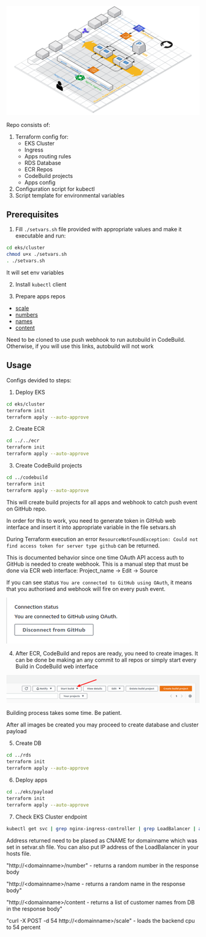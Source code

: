 
![alt text](https://github.com/bgorbuntsov/solidus-eks-task/blob/master/img/solidus.png?raw=true)

Repo consists of:
1. Terraform config for:
   - EKS Cluster
   - Ingress
   - Apps routing rules
   - RDS Database
   - ECR Repos
   - CodeBuild projects
   - Apps config
2. Configuration script for kubectl
3. Script template for environmental variables

## Prerequisites
1. Fill ```./setvars.sh``` file provided with appropriate values and make it executable and run:
```bash
cd eks/cluster
chmod u+x ./setvars.sh
. ./setvars.sh
```
It will set env variables

2. Install ```kubectl``` client

3. Prepare apps repos
* [scale](https://github.com/bgorbuntsov/solidus-scale)
* [numbers](https://github.com/bgorbuntsov/solidus-numbers)
* [names](https://github.com/bgorbuntsov/solidus-names)
* [content](https://github.com/bgorbuntsov/solidus-content)

Need to be cloned to use push webhook to run autobuild in CodeBuild. Otherwise, if you will use this links, autobuild will not work

## Usage
Configs devided to steps:
1. Deploy EKS
```bash
cd eks/cluster
terraform init
terraform apply --auto-approve
```
2. Create ECR
```bash
cd ../../ecr
terraform init
terraform apply --auto-approve
```
3. Create CodeBuild projects
```bash
cd ../codebuild
terraform init
terraform apply --auto-approve
```
This will create build projects for all apps and webhook to catch push event on GitHub repo.

In order for this to work, you need to generate token in GitHub web interface and insert it into appropriate variable in the file setvars.sh

During Terraform execution an error ```ResourceNotFoundException: Could not find access token for server type github``` can be returned.

This is documented behavior since one time OAuth API access auth to GitHub is needed to create webhook. This is a manual step that must be done via
ECR web interface: Project_name -> Edit -> Source

If you can see status ```You are connected to GitHub using OAuth```, it means that you authorised and webhook will fire on every push event.

![alt text](https://github.com/bgorbuntsov/solidus-eks-task/blob/master/img/connected.png?raw=true)

4. After ECR, CodeBuild and repos are ready, you need to create images.
It can be done be making an any commit to all repos or simply start every Build in CodeBuild web interface

![alt text](https://github.com/bgorbuntsov/solidus-eks-task/blob/master/img/start_build.png?raw=true)

Building process takes some time. Be patient.

After all images be created you may proceed to create database and cluster payload

5. Create DB
```bash
cd ../rds
terraform init
terraform apply --auto-approve
```

6. Deploy apps
```bash
cd ../eks/payload
terraform init
terraform apply --auto-approve
```

7. Check EKS Cluster endpoint
```bash
kubectl get svc | grep nginx-ingress-controller | grep LoadBalancer | awk '{print $4;}'
```
Address returned need to be plased as CNAME for domainname which was set in setvar.sh file.
You can also put IP address of the LoadBalancer in your hosts file.

"http://\<domainname\>/number" - returns a random number in the response body

"http://\<domainname\>/name - returns a random name in the response body"

"http://\<domainname\>/content - returns a list of customer names from DB in the response body"

"curl -X POST -d 54 http://\<domainname\>/scale" - loads the backend cpu to 54 percent


